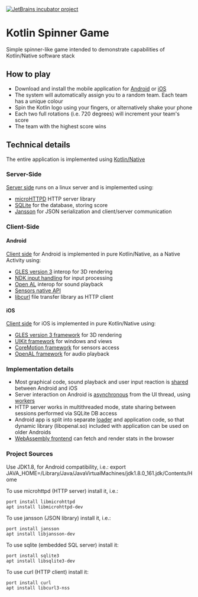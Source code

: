[![JetBrains incubator project](http://jb.gg/badges/official.svg)](https://confluence.jetbrains.com/display/ALL/JetBrains+on+GitHub) 

# Kotlin Spinner Game

Simple spinner-like game intended to demonstrate capabilities of Kotlin/Native software stack

## How to play

*   Download and install the mobile application for [Android](https://play.google.com/store/apps/details?id=com.jetbrains.konan_activity2) or [iOS](https://itunes.apple.com/us/app/kotlinconf-spinner/id1291282375?mt=8)
*   The system will automatically assign you to a random team. Each team has a unique colour
*   Spin the Kotlin logo using your fingers, or alternatively shake your phone
*   Each two full rotations (i.e. 720 degrees) will increment your team's score
*   The team with the highest score wins

## Technical details
The entire application is implemented using [Kotlin/Native](https://github.com/JetBrains/kotlin-native)

### Server-Side

[Server side](https://github.com/JetBrains/kotlinconf-spinner/blob/master/kotlin-native/samples/fullstack/httpserver/src/main/kotlin/server/HttpServer.kt) runs on a linux server and is implemented using:

*   [microHTTPD](https://www.gnu.org/software/libmicrohttpd/) HTTP server library
*   [SQLite](https://www.sqlite.org/) for the database, storing score
*   [Jansson](http://www.digip.org/jansson/) for JSON serialization and client/server communication

### Client-Side 

#### Android 

[Client side](https://github.com/JetBrains/kotlinconf-spinner/blob/master/kotlin-native/samples/fullstack/clients/android/src/main/kotlin/engine.kt) for Android is implemented in pure Kotlin/Native, as a Native Activity using:
*   [GLES version 3](https://developer.android.com/guide/topics/graphics/opengl.html) interop for 3D rendering
*   [NDK input handling](https://developer.android.com/ndk/reference/group___input.html) for input processing
*   [Open AL](https://www.openal.org/) interop for sound playback
*   [Sensors native API](https://developer.android.com/ndk/reference/group___sensor.html)
*   [libcurl](https://curl.haxx.se/libcurl/) file transfer library as HTTP client

#### iOS

[Client side](https://github.com/JetBrains/kotlinconf-spinner/blob/master/kotlin-native/samples/fullstack/clients/ios) for iOS is implemented in pure Kotlin/Native using:
*   [GLES version 3 framework](https://developer.apple.com/documentation/opengles) for 3D rendering
*   [UIKit framework](https://developer.apple.com/documentation/uikit) for windows and views
*   [CoreMotion framework](https://developer.apple.com/documentation/coremotion) for sensors access
*   [OpenAL framework](https://developer.apple.com/library/content/documentation/Miscellaneous/Conceptual/iPhoneOSTechOverview/MediaLayer/MediaLayer.html#//apple_ref/doc/uid/TP40007898-CH9-SW13) for audio playback

### Implementation details

*   Most graphical code, sound playback and user input reaction is [shared](https://github.com/JetBrains/kotlinconf-spinner/tree/master/kotlin-native/samples/fullstack/clients/shared/src/main/kotlin) between Android and iOS
*   Server interaction on Android is [asynchronous](https://github.com/JetBrains/kotlinconf-spinner/blob/master/kotlin-native/samples/fullstack/clients/android/src/main/kotlin/StatsFetcherImpl.kt#L66) from the UI thread, using [workers](https://github.com/JetBrains/kotlin-native/tree/master/samples/workers)
*   HTTP server works in multithreaded mode, state sharing between sessions performed via SQLite DB access
*   Android app is split into separate [loader](https://github.com/JetBrains/kotlinconf-spinner/blob/master/kotlin-native/samples/fullstack/clients/android/src/loader/kotlin/loader.kt) and application code, so that dynamic library (libopenal.so) included with application can be used on older Androids
*   [WebAssembly frontend](https://github.com/JetBrains/kotlinconf-spinner/tree/master/kotlin-native/samples/fullstack/clients/webassembly) can fetch and render stats in the browser

### Project Sources

Use JDK1.8, for Android compatibility, i.e.:
    export JAVA_HOME=/Library/Java/JavaVirtualMachines/jdk1.8.0_161.jdk/Contents/Home

To use microhttpd  (HTTP server) install it, i.e.:

    port install libmicrohttpd
    apt install libmicrohttpd-dev

To use jansson (JSON library) install it, i.e.:

    port install jansson
    apt install libjansson-dev

To use sqlite (embedded SQL server) install it:

    port install sqlite3
    apt install libsqlite3-dev

To use curl (HTTP client) install it:

    port install curl
    apt install libcurl3-nss
